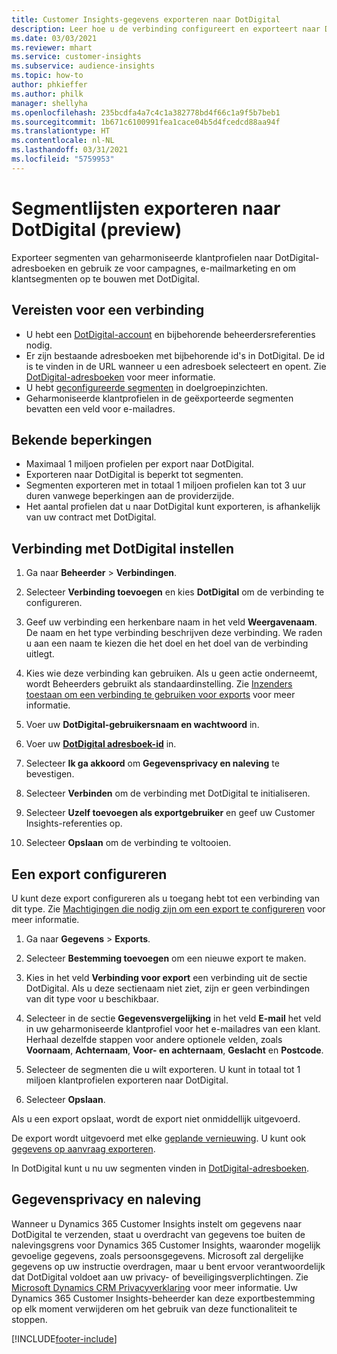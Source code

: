 ```yaml
---
title: Customer Insights-gegevens exporteren naar DotDigital
description: Leer hoe u de verbinding configureert en exporteert naar DotDigital.
ms.date: 03/03/2021
ms.reviewer: mhart
ms.service: customer-insights
ms.subservice: audience-insights
ms.topic: how-to
author: phkieffer
ms.author: philk
manager: shellyha
ms.openlocfilehash: 235bcdfa4a7c4c1a382778bd4f66c1a9f5b7beb1
ms.sourcegitcommit: 1b671c6100991fea1cace04b5d4fcedcd88aa94f
ms.translationtype: HT
ms.contentlocale: nl-NL
ms.lasthandoff: 03/31/2021
ms.locfileid: "5759953"
---
```

# <a name="export-segment-lists-to-dotdigital-preview"></a>Segmentlijsten exporteren naar DotDigital (preview)

Exporteer segmenten van geharmoniseerde klantprofielen naar DotDigital-adresboeken en gebruik ze voor campagnes, e-mailmarketing en om klantsegmenten op te bouwen met DotDigital. 

## <a name="prerequisites-for-a-connection"></a>Vereisten voor een verbinding

-   U hebt een [DotDigital-account](https://dotdigital.com/) en bijbehorende beheerdersreferenties nodig.
-   Er zijn bestaande adresboeken met bijbehorende id's in DotDigital. De id is te vinden in de URL wanneer u een adresboek selecteert en opent. Zie [DotDigital-adresboeken](https://support.dotdigital.com/hc/articles/212211968-Creating-an-address-book) voor meer informatie.
-   U hebt [geconfigureerde segmenten](segments.md) in doelgroepinzichten.
-   Geharmoniseerde klantprofielen in de geëxporteerde segmenten bevatten een veld voor e-mailadres.

## <a name="known-limitations"></a>Bekende beperkingen

- Maximaal 1 miljoen profielen per export naar DotDigital.
- Exporteren naar DotDigital is beperkt tot segmenten.
- Segmenten exporteren met in totaal 1 miljoen profielen kan tot 3 uur duren vanwege beperkingen aan de providerzijde. 
- Het aantal profielen dat u naar DotDigital kunt exporteren, is afhankelijk van uw contract met DotDigital.

## <a name="set-up-connection-to-dotdigital"></a>Verbinding met DotDigital instellen

1. Ga naar **Beheerder** > **Verbindingen**.

1. Selecteer **Verbinding toevoegen** en kies **DotDigital** om de verbinding te configureren.

1. Geef uw verbinding een herkenbare naam in het veld **Weergavenaam**. De naam en het type verbinding beschrijven deze verbinding. We raden u aan een naam te kiezen die het doel en het doel van de verbinding uitlegt.

1. Kies wie deze verbinding kan gebruiken. Als u geen actie onderneemt, wordt Beheerders gebruikt als standaardinstelling. Zie [Inzenders toestaan om een verbinding te gebruiken voor exports](connections.md#allow-contributors-to-use-a-connection-for-exports) voor meer informatie.

1. Voer uw **DotDigital-gebruikersnaam en wachtwoord** in.

1. Voer uw **[DotDigital adresboek-id](https://support.dotdigital.com/hc/articles/212211968-Creating-an-address-book)** in.

1. Selecteer **Ik ga akkoord** om **Gegevensprivacy en naleving** te bevestigen.

1. Selecteer **Verbinden** om de verbinding met DotDigital te initialiseren.

1. Selecteer **Uzelf toevoegen als exportgebruiker** en geef uw Customer Insights-referenties op.

1. Selecteer **Opslaan** om de verbinding te voltooien. 

## <a name="configure-an-export"></a>Een export configureren

U kunt deze export configureren als u toegang hebt tot een verbinding van dit type. Zie [Machtigingen die nodig zijn om een export te configureren](export-destinations.md#set-up-a-new-export) voor meer informatie.

1. Ga naar **Gegevens** > **Exports**.

1. Selecteer **Bestemming toevoegen** om een nieuwe export te maken.

1. Kies in het veld **Verbinding voor export** een verbinding uit de sectie DotDigital. Als u deze sectienaam niet ziet, zijn er geen verbindingen van dit type voor u beschikbaar.


1. Selecteer in de sectie **Gegevensvergelijking** in het veld **E-mail** het veld in uw geharmoniseerde klantprofiel voor het e-mailadres van een klant. Herhaal dezelfde stappen voor andere optionele velden, zoals **Voornaam**, **Achternaam**, **Voor- en achternaam**, **Geslacht** en **Postcode**.

1. Selecteer de segmenten die u wilt exporteren. U kunt in totaal tot 1 miljoen klantprofielen exporteren naar DotDigital.

1. Selecteer **Opslaan**.

Als u een export opslaat, wordt de export niet onmiddellijk uitgevoerd.

De export wordt uitgevoerd met elke [geplande vernieuwing](system.md#schedule-tab). U kunt ook [gegevens op aanvraag exporteren](export-destinations.md#run-exports-on-demand). 
 
In DotDigital kunt u nu uw segmenten vinden in [DotDigital-adresboeken](https://support.dotdigital.com/hc/articles/212211968-Creating-an-address-book).


## <a name="data-privacy-and-compliance"></a>Gegevensprivacy en naleving

Wanneer u Dynamics 365 Customer Insights instelt om gegevens naar DotDigital te verzenden, staat u overdracht van gegevens toe buiten de nalevingsgrens voor Dynamics 365 Customer Insights, waaronder mogelijk gevoelige gegevens, zoals persoonsgegevens. Microsoft zal dergelijke gegevens op uw instructie overdragen, maar u bent ervoor verantwoordelijk dat DotDigital voldoet aan uw privacy- of beveiligingsverplichtingen. Zie [Microsoft Dynamics CRM Privacyverklaring](https://go.microsoft.com/fwlink/?linkid=396732) voor meer informatie.
Uw Dynamics 365 Customer Insights-beheerder kan deze exportbestemming op elk moment verwijderen om het gebruik van deze functionaliteit te stoppen.


[!INCLUDE[footer-include](../includes/footer-banner.md)]
